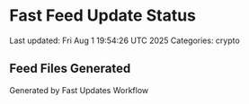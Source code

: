 # Fast Feed Update Status
Last updated: Fri Aug  1 19:54:26 UTC 2025
Categories: crypto

## Feed Files Generated

Generated by Fast Updates Workflow
